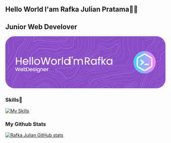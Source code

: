 ## Hello World I'am Rafka Julian Pratama👋👋
## Junior Web Develover

![RafkaJulianee](img/img.png)


### Skills🚀
[![My Skills](https://skillicons.dev/icons?i=html,css,js,php,python,react)](https://skillicons.dev)

### My Github Stats
[![Rafka Julian GitHub stats](https://github-readme-stats.vercel.app/api?username=RafkaJulianee)](https://github.com/anuraghazra/github-readme-stats)




